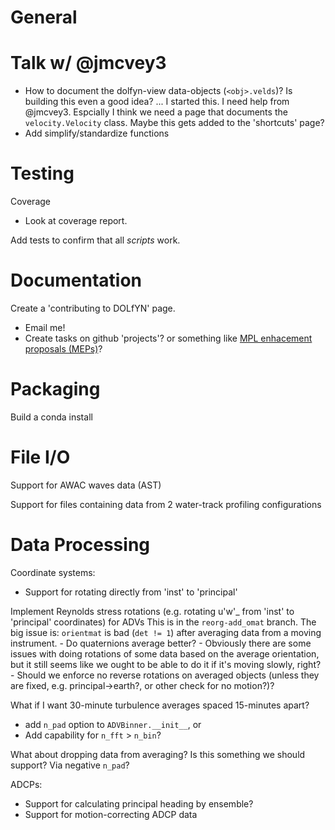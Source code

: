 General
=======

Talk w/ @jmcvey3
======
- How to document the dolfyn-view data-objects (`<obj>.velds`)? Is building this even a good idea? ... I started this. I need help from @jmcvey3. Espcially I think we need a page that documents the `velocity.Velocity` class. Maybe this gets added to the 'shortcuts' page?
- Add simplify/standardize functions


Testing
=======

Coverage
- Look at coverage report.

Add tests to confirm that all *scripts* work.


Documentation
=============

Create a 'contributing to DOLfYN' page.
- Email me!
- Create tasks on github 'projects'? or something like [MPL enhacement proposals (MEPs)](https://matplotlib.org/devel/MEP/index.html)?


Packaging
=========

Build a conda install


File I/O
========

Support for AWAC waves data (AST)

Support for files containing data from 2 water-track profiling configurations


Data Processing
===============

Coordinate systems:
- Support for rotating directly from 'inst' to 'principal'

Implement Reynolds stress rotations (e.g. rotating u'w'_ from 'inst' to 'principal' coordinates) for ADVs
      This is in the `reorg-add_omat` branch. The big issue is: `orientmat` is bad (`det != 1`) after averaging data from a moving instrument.
    - Do quaternions average better?
    - Obviously there are some issues with doing rotations of some data based on the average orientation, but it still seems like we ought to be able to do it if it's moving slowly, right?
    - Should we enforce no reverse rotations on averaged objects (unless they are fixed, e.g. principal->earth?, or other check for no motion?)?

What if I want 30-minute turbulence averages spaced 15-minutes apart?
  - add `n_pad` option to `ADVBinner.__init__`, or
  - Add capability for `n_fft` > `n_bin`?

What about dropping data from averaging? Is this something we should support? Via negative `n_pad`?

ADCPs:
  - Support for calculating principal heading by ensemble?
  - Support for motion-correcting ADCP data
